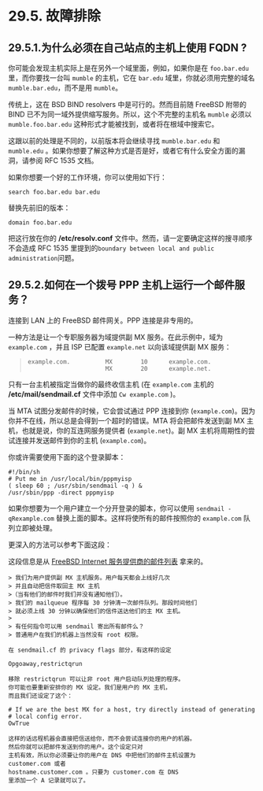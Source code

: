 # 29.5. 故障排除

## 29.5.1.为什么必须在自己站点的主机上使用 FQDN ?

你可能会发现主机实际上是在另外一个域里面，例如，如果你是在 `foo.bar.edu` 里，而你要找一台叫 `mumble` 的主机，它在 `bar.edu` 域里，你就必须用完整的域名 `mumble.bar.edu`，而不是用 `mumble`。

传统上，这在 BSD BIND resolvers 中是可行的。然而目前随 FreeBSD 附带的 BIND 已不为同一域外提供缩写服务。所以，这个不完整的主机名 `mumble` 必须以 `mumble.foo.bar.edu` 这种形式才能被找到，或者将在根域中搜索它。

这跟以前的处理是不同的，以前版本将会继续寻找 `mumble.bar.edu` 和 `mumble.edu` 。如果你想要了解这种方式是否是好，或者它有什么安全方面的漏洞，请参阅 RFC 1535 文档。

如果你想要一个好的工作环境，你可以使用如下行：

```
search foo.bar.edu bar.edu
```

替换先前旧的版本：

```
domain foo.bar.edu
```

把这行放在你的 **/etc/resolv.conf** 文件中。然而，请一定要确定这样的搜寻顺序不会造成 RFC 1535 里提到的`boundary between local and public administration`问题。

## 29.5.2.如何在一个拨号 PPP 主机上运行一个邮件服务？

连接到 LAN 上的 FreeBSD 邮件网关。PPP 连接是非专用的。

一种方法是让一个专职服务器为域提供副 MX 服务。在此示例中，域为 `example.com` ，并且 ISP 已配置 `example.net` 以向该域提供副 MX 服务：

> ```
> example.com.          MX        10      example.com.
>                       MX        20      example.net.
> ```

只有一台主机被指定当做你的最终收信主机 (在 `example.com` 主机的 **/etc/mail/sendmail.cf** 文件中添加 `Cw example.com` )。

当 MTA 试图分发邮件的时候，它会尝试通过 PPP 连接到你 (`example.com`)。因为你并不在线，所以总是会得到一个超时的错误。MTA 将会把邮件发送到副 MX 主机，也就是说，你的互连网服务提供者 (`example.net`)。副 MX 主机将周期性的尝试连接并发送邮件到你的主机 (`example.com`)。

你或许需要使用下面的这个登录脚本：

```
#!/bin/sh
# Put me in /usr/local/bin/pppmyisp
( sleep 60 ; /usr/sbin/sendmail -q ) &
/usr/sbin/ppp -direct pppmyisp
```

如果你想要为一个用户建立一个分开登录的脚本，你可以使用 `sendmail -qRexample.com` 替换上面的脚本。这样将使所有的邮件按照你的 `example.com` 队列立即被处理。

更深入的方法可以参考下面这段：

这段信息是从 [FreeBSD Internet 服务提供商的邮件列表](https://lists.freebsd.org/subscription/freebsd-isp) 拿来的。

```
> 我们为用户提供副 MX 主机服务。用户每天都会上线好几次
> 并且自动把信件取回主 MX 主机
>（当有他们的邮件时我们并没有通知他们）。
> 我们的 mailqueue 程序每 30 分钟清一次邮件队列。那段时间他们
> 就必须上线 30 分钟以确保他们的信件送达他们的主 MX 主机。
>
> 有任何指令可以用 sendmail 寄出所有邮件么？
> 普通用户在我们的机器上当然没有 root 权限。

在 sendmail.cf 的 privacy flags 部分，有这样的设定

Opgoaway,restrictqrun

移除 restrictqrun 可以让非 root 用户启动队列处理的程序。
你可能也要重新安排你的 MX 设定。我们是用户的 MX 主机，
而且我们还设定了这个：

# If we are the best MX for a host, try directly instead of generating # local config error.
OwTrue

这样的话远程机器会直接把信送给你，而不会尝试连接你的用户的机器。
然后你就可以把邮件发送到你的用户。这个设定只对
主机有效，所以你必须要让你的用户在 DNS 中把他们的邮件主机设置为
customer.com 或者
hostname.customer.com 。只要为 customer.com 在 DNS
里添加一个 A 记录就可以了。
```

